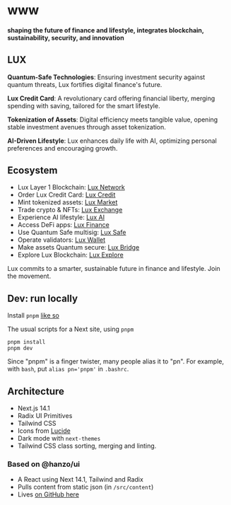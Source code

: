 # www
#### shaping the future of finance and lifestyle, integrates blockchain, sustainability, security, and innovation

## LUX

**Quantum-Safe Technologies**: Ensuring investment security against quantum threats, Lux fortifies digital finance's future.

**Lux Credit Card**: A revolutionary card offering financial liberty, merging spending with saving, tailored for the smart lifestyle.

**Tokenization of Assets**: Digital efficiency meets tangible value, opening stable investment avenues through asset tokenization.

**AI-Driven Lifestyle**: Lux enhances daily life with AI, optimizing personal preferences and encouraging growth.

## Ecosystem

- Lux Layer 1 Blockchain: [Lux Network](https://lux.network)
- Order Lux Credit Card: [Lux Credit](https://lux.credit)
- Mint tokenized assets: [Lux Market](https://lux.market)
- Trade crypto & NFTs: [Lux Exchange](https://lux.exchange)
- Experience AI lifestyle: [Lux AI](https://lux.chat)
- Access DeFi apps: [Lux Finance](https://lux.finance)
- Use Quantum Safe multisig: [Lux Safe](https://safe.lux.finance)
- Operate validators: [Lux Wallet](https://wallet.lux.network)
- Make assets Quantum secure: [Lux Bridge](https://bridge.lux.network)
- Explore Lux Blockchain: [Lux Explore](https://explore.lux.network)
  
Lux commits to a smarter, sustainable future in finance and lifestyle. Join the movement.

## Dev: run locally

Install `pnpm` [like so](https://pnpm.io/installation)

The usual scripts for a Next site, using `pnpm`
```
pnpm install
pnpm dev
```

Since "pnpm" is a finger twister, many people alias it to "pn". For example, with `bash`, put `alias pn='pnpm'` in `.bashrc`.

## Architecture

- Next.js 14.1
- Radix UI Primitives
- Tailwind CSS
- Icons from [Lucide](https://lucide.dev)
- Dark mode with `next-themes`
- Tailwind CSS class sorting, merging and linting.

### Based on @hanzo/ui

- A React using Next 14.1, Tailwind and Radix
- Pulls content from static json (in `/src/content`)
- Lives [on GitHub here](https://github.com/hanzoai/ui)
